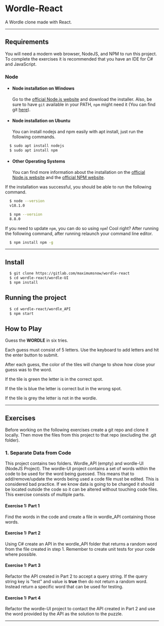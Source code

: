 # Wordle-React

A Wordle clone made with React.

---

## Requirements

You will need a modern web browser, NodeJS, and NPM to run this project.
To complete the exercises it is recommended that you have an IDE for C# and JavaScript.

### Node

- #### Node installation on Windows

   Go to the [official Node.js website](https://nodejs.org/) and download the installer.
Also, be sure to have `git` available in your PATH, `npm` might need it (You can find git [here](https://git-scm.com/)).

- #### Node installation on Ubuntu

  You can install nodejs and npm easily with apt install, just run the following commands.

```bash
  $ sudo apt install nodejs
  $ sudo apt install npm
```

- #### Other Operating Systems
  
  You can find more information about the installation on the [official Node.js website](https://nodejs.org/) and the [official NPM website](https://npmjs.org/).

If the installation was successful, you should be able to run the following command.

```bash
  $ node --version
  v18.1.0

  $ npm --version
  8.8.0
```

If you need to update `npm`, you can do so using `npm`! Cool right? After running the following command, after running relaunch your command line editor.

```bash
  $ npm install npm -g
```

---

## Install

```bash
  $ git clone https://gitlab.com/maximumsnow/wordle-react
  $ cd wordle-react/wordle-UI
  $ npm install
```

## Running the project

```bash
  $ cd wordle-react/wordle_API
  $ npm start
```

## How to Play

Guess the **WORDLE** in six tries.

Each guess must consist of 5 letters. Use the keyboard to add letters and hit the enter button to submit.

After each guess, the color of the tiles will change to show how close your guess was to the word.

If the tile is green the letter is in the correct spot.

If the tile is blue the letter is correct but in the wrong spot.

If the tile is grey the letter is not in the wordle.

---

## Exercises

Before working on the following exercises create a git repo and clone it locally. Then move the files from this project to that repo (excluding the .git folder).

### 1. Separate Data from Code

This project contains two folders. Wordle_API (empty) and wordle-UI (NodeJS Project).
The wordle-UI project contains a set of words within the code to be used for the word being guessed. This means that to add/remove/update the words being used a code file must be edited. This is considered bad practice. If we know data is going to be changed it should be located outside the code so it can be altered without touching code files. This exercise consists of multiple parts.

#### Exercise 1: Part 1

Find the words in the code and create a file in wordle_API containing those words.

#### Exercise 1: Part 2

Using C# create an API in the wordle_API folder that returns a random word from the file created in step 1. Remember to create unit tests for your code where possible.

#### Exercise 1: Part 3

Refactor the API created in Part 2 to accept a query string. If the query string key is "test" and value is **true** then do not return a random word. Instead return a specific word that can be used for testing.

#### Exercise 1: Part 4

Refactor the wordle-UI project to contact the API created in Part 2 and use the word provided by the API as the solution to the puzzle.

---

<!-- ### 2. End-to-End Test Automation

The value of test automation has been proven many times. However, automation requires known and expected outcomes. The randomness of the word to be guessed makes automation difficult. Sometimes to make automation easier a way to test the project needs to be programmatically added. This exercise consists of multiple parts.

Note: Exercise 1 should be completed first.

#### Exercise 2: Part 1

Refactor the project from exercise 1 to accept a URL Query String named test. When the query string test exists, the project should use the value of test for the word being guessed. This way test automation can specify a word to be used for testing

#### Exercise 2: Part 2

Using your preferred test automation framework, create end-to-end test automation for the project.

---

### 3. Containerization

Developers can create containers without Docker, but the platform makes it easier, simpler, and safer to build, deploy and manage containers. Docker is essentially a toolkit that enables developers to build, deploy, run, update, and stop containers using simple commands and work-saving automation through a single API.

In this exercise lets pretend you have released your wordle project and it's popularity has exploded. It has become so popular that your word randomizing API created in exercise 1 is dropping connections because it cannot handle all the traffic. To solve this issue you need to containerize your API so DevOps can run more than one instance of the API behind a load balancer.

#### Exercise 3: Part 1

Create a Dockerfile for the API created in Exercise 1. Build the docker container and run it. When completed all tests should pass.

#### Exercise 3: Part 2

Docker Compose provides a way to orchestrate multiple containers that work together.
Build the wordle-react Docker Image. Now that two docker images exist (one for the API and one for wordle) create a docker-compose file that will build and run both.

---

### 4. Enhancing the project

Rarely do we have an opportunity to write code that then does not have to be altered in some way later. New requirements are given or an issue is found. In this case we want to enhance the keypad of the wordle app.

#### Exercise 4: Part 1

Refactor the Keypad to match the layout of the letters on your keyboard.

#### Exercise 4: Part 2

Add the Enter and Backspace keys.

#### Exercise 4: Part 3

Refactor the Keypad to allow a user to click the keys of the keypad and have it work like the user pressed the key on the keyboard. -->
